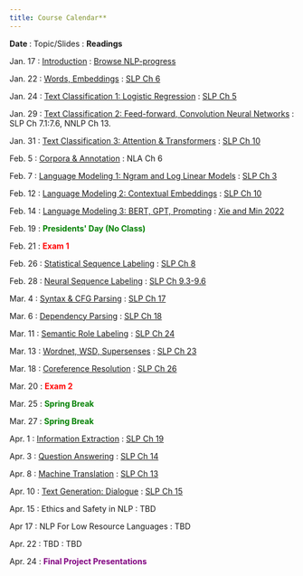 ```yaml
---
title: Course Calendar**
---
```


<b>Date </b>
  : Topic/Slides
     : <b>Readings</b>

Jan. 17 
: [Introduction](slides/1_intro.pdf)
  : [Browse NLP-progress](http://nlpprogress.com)

Jan. 22 
: [Words, Embeddings](slides/2_vector_semantics.pdf)
  : [SLP Ch 6](https://web.stanford.edu/~jurafsky/slp3/6.pdf)

Jan. 24 
: [Text Classification 1: Logistic Regression](slides/3_classification_1.pdf)
  : [SLP Ch 5](https://web.stanford.edu/~jurafsky/slp3/5.pdf)

Jan. 29 
: [Text Classification 2: Feed-forward, Convolution Neural Networks](slides/4_classification_2.pdf)
  : SLP Ch 7.1:7.6, NNLP Ch 13.

Jan. 31 
: [Text Classification 3: Attention & Transformers](slides/5_attention.pdf)
  : [SLP Ch 10](https://web.stanford.edu/~jurafsky/slp3/10.pdf)

Feb. 5 
: [Corpora & Annotation](slides/6_annotation.pdf)
  : NLA Ch 6

Feb. 7 
: [Language Modeling 1: Ngram and Log Linear Models](slides/7_LM_1.pdf)
  : [SLP Ch 3](https://web.stanford.edu/~jurafsky/slp3/3.pdf)

Feb. 12 
: [Language Modeling 2: Contextual Embeddings](slides/8_LM_2.pdf)
  : [SLP Ch 10](https://web.stanford.edu/~jurafsky/slp3/10.pdf)

Feb. 14
: [Language Modeling 3: BERT, GPT, Prompting](slides/9_LM_3.pdf)
  : [Xie and Min 2022](http://ai.stanford.edu/blog/understanding-incontext/)

Feb. 19 
:  <span style="color:green; font-weight: bold;">Presidents' Day (No Class)</span>

  
Feb. 21 
: <span style="color:red; font-weight: bold;">Exam 1</span>

Feb. 26 
: [Statistical Sequence Labeling](slides/10_pos.pdf)
  : [SLP Ch 8](https://web.stanford.edu/~jurafsky/slp3/8.pdf)

Feb. 28 
: [Neural Sequence Labeling](slides/11_neural_sequence_labeling.pdf)
  : [SLP Ch 9.3-9.6](https://web.stanford.edu/~jurafsky/slp3/9.pdf)

Mar. 4 
: [Syntax & CFG Parsing](slides/12_syntax.pdf)
  : [SLP Ch 17](https://web.stanford.edu/~jurafsky/slp3/17.pdf)

Mar. 6 
: [Dependency Parsing](slides/13_parsing.pdf)
  : [SLP Ch 18](https://web.stanford.edu/~jurafsky/slp3/18.pdf)

Mar. 11 
: [Semantic Role Labeling](slides/14_semantic_roles.pdf)
  : [SLP Ch 24](https://web.stanford.edu/~jurafsky/slp3/24.pdf)

Mar. 13 
: [Wordnet, WSD, Supersenses](slides/15_word_senses.pdf)
  : [SLP Ch 23](https://web.stanford.edu/~jurafsky/slp3/23.pdf)

Mar. 18 
: [Coreference Resolution](slides/16_coreference.pdf)
  : [SLP Ch 26](https://web.stanford.edu/~jurafsky/slp3/26.pdf)

Mar. 20 
: <span style="color:red; font-weight: bold;">Exam 2</span>


Mar. 25 
: <span style="color:green; font-weight: bold;">Spring Break</span>


Mar. 27 
: <span style="color:green; font-weight: bold;">Spring Break</span>


Apr. 1 
: [Information Extraction](slides/17_IE.pdf)
  : [SLP Ch 19](https://web.stanford.edu/~jurafsky/slp3/19.pdf)

Apr. 3 
: [Question Answering](slides/18_QA.pdf)
  : [SLP Ch 14](https://web.stanford.edu/~jurafsky/slp3/14.pdf)


Apr. 8 
: [Machine Translation](slides/19_MT.pdf)
  : [SLP Ch 13](https://web.stanford.edu/~jurafsky/slp3/13.pdf)

Apr. 10 
: [Text Generation: Dialogue](slides/19_dialogue.pdf)
  : [SLP Ch 15](https://web.stanford.edu/~jurafsky/slp3/15.pdf)

Apr. 15 
: Ethics and Safety in NLP
  : TBD

Apr 17 
: NLP For Low Resource Languages
  : TBD

Apr. 22 
: TBD
  : TBD
  
Apr. 24 
: <span style="color:purple; font-weight: bold;">Final Project Presentations</span>

